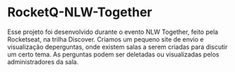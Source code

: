 # RocketQ-NLW-Together
Esse projeto foi desenvolvido durante o evento NLW Together, feito pela Rocketseat, na trilha Discover. Criamos um pequeno site de envio e visualização deperguntas, onde existem salas a serem criadas para discutir um certo tema. As perguntas podem ser deletadas ou visualizadas pelos administradores da sala.
